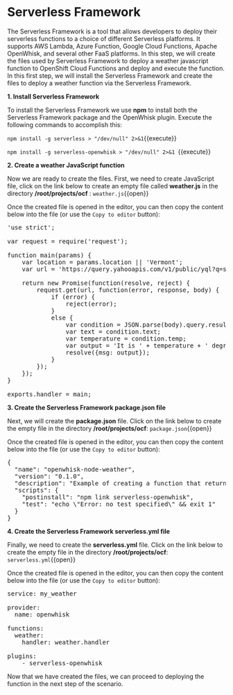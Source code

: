 # Serverless Framework

The Serverless Framework is a tool that allows developers to deploy their serverless functions to a choice of different
Serverless platforms.  It supports AWS Lambda, Azure Function, Google Cloud Functions, Apache OpenWhisk, and several other FaaS
platforms.  In this step, we will create the files used by Serverless Framework to deploy a weather javascript function to
OpenShift Cloud Functions and deploy and execute the function.  In this first step, we will install the Serverless Framework
and create the files to deploy a weather function via the Serverless Framework.

**1. Install Serverless Framework**

To install the Serverless Framework we use **npm** to install both the Serverless Framework package and the OpenWhisk plugin.
Execute the following commands to accomplish this:

``npm install -g serverless > "/dev/null" 2>&1``{{execute}}

``npm install -g serverless-openwhisk > "/dev/null" 2>&1 ``{{execute}}

**2. Create a weather JavaScript function**

Now we are ready to create the files.  First, we need to create JavaScript file, click on the link below to create an empty
file called **weather.js** in the directory **/root/projects/ocf** : 
``weather.js``{{open}}

Once the created file is opened in the editor, you can then copy the content below into the file (or use the `Copy to editor` button):

<pre class="file" data-filename="/root/projects/ocf/weather.js" data-target="replace">
'use strict';

var request = require('request');

function main(params) {
    var location = params.location || 'Vermont';
    var url = 'https://query.yahooapis.com/v1/public/yql?q=select item.condition from weather.forecast where woeid in (select woeid from geo.places(1) where text="' + location + '")&format=json';

    return new Promise(function(resolve, reject) {
        request.get(url, function(error, response, body) {
            if (error) {
                reject(error);
            }
            else {
                var condition = JSON.parse(body).query.results.channel.item.condition;
                var text = condition.text;
                var temperature = condition.temp;
                var output = 'It is ' + temperature + ' degrees in ' + location + ' and ' + text;
                resolve({msg: output});
            }
        });
    });
}

exports.handler = main;
</pre>

**3. Create the Serverless Framework package.json file**

Next, we will create the **package.json** file.  Click on the link below to create the empty file in the directory 
**/root/projects/ocf**:
``package.json``{{open}}

Once the created file is opened in the editor, you can then copy the content below into the file (or use the 
`Copy to editor` button):

<pre class="file" data-filename="/root/projects/ocf/package.json" data-target="replace">
{
  "name": "openwhisk-node-weather",
  "version": "0.1.0",
  "description": "Example of creating a function that returns the weather for a given location.",
  "scripts": {
    "postinstall": "npm link serverless-openwhisk",
    "test": "echo \"Error: no test specified\" && exit 1"
  }
}
</pre>

**4. Create the Serverless Framework serverless.yml file**

Finally, we need to create the **serverless.yml** file.  Click on the link below to create the empty file in the directory 
**/root/projects/ocf**:
``serverless.yml``{{open}}

Once the created file is opened in the editor, you can then copy the content below into the file (or use the 
`Copy to editor` button):

<pre class="file" data-filename="/root/projects/ocf/serverless.yml" data-target="replace">
service: my_weather

provider:
  name: openwhisk

functions:
  weather:
    handler: weather.handler
      
plugins:
    - serverless-openwhisk
</pre>

Now that we have created the files, we can proceed to deploying the function in the next step of the scenario.
